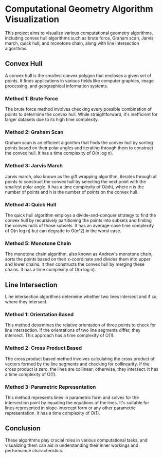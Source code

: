 # Computational Geometry Algorithm Visualization

This project aims to visualize various computational geometry algorithms, including convex hull algorithms such as brute force, Graham scan, Jarvis march, quick hull, and monotone chain, along with line intersection algorithms.

## Convex Hull

A convex hull is the smallest convex polygon that encloses a given set of points. It finds applications in various fields like computer graphics, image processing, and geographical information systems.

### Method 1: Brute Force

The brute force method involves checking every possible combination of points to determine the convex hull. While straightforward, it's inefficient for larger datasets due to its high time complexity.

### Method 2: Graham Scan

Graham scan is an efficient algorithm that finds the convex hull by sorting points based on their polar angles and iterating through them to construct the convex hull. It has a time complexity of O(n log n).

### Method 3: Jarvis March

Jarvis march, also known as the gift wrapping algorithm, iterates through all points to construct the convex hull by selecting the next point with the smallest polar angle. It has a time complexity of O(nh), where n is the number of points and h is the number of points on the convex hull.

### Method 4: Quick Hull

The quick hull algorithm employs a divide-and-conquer strategy to find the convex hull by recursively partitioning the points into subsets and finding the convex hulls of those subsets. It has an average-case time complexity of O(n log n) but can degrade to O(n^2) in the worst case.

### Method 5: Monotone Chain

The monotone chain algorithm, also known as Andrew's monotone chain, sorts the points based on their x-coordinate and divides them into upper and lower chains. It then constructs the convex hull by merging these chains. It has a time complexity of O(n log n).

## Line Intersection

Line intersection algorithms determine whether two lines intersect and if so, where they intersect.

### Method 1: Orientation Based

This method determines the relative orientation of three points to check for line intersection. If the orientations of two line segments differ, they intersect. This approach has a time complexity of O(1).

### Method 2: Cross Product Based

The cross product based method involves calculating the cross product of vectors formed by the line segments and checking for collinearity. If the cross product is zero, the lines are collinear; otherwise, they intersect. It has a time complexity of O(1).

### Method 3: Parametric Representation

This method represents lines in parametric form and solves for the intersection point by equating the equations of the lines. It's suitable for lines represented in slope-intercept form or any other parametric representation. It has a time complexity of O(1).

## Conclusion

These algorithms play crucial roles in various computational tasks, and visualizing them can aid in understanding their inner workings and performance characteristics.

